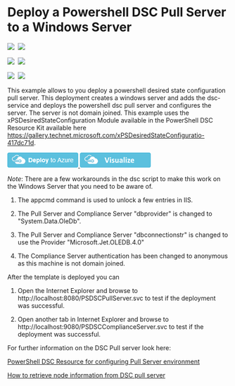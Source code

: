 # Deploy a Powershell DSC Pull Server to a Windows Server

<IMG SRC="https://azurequickstartsservice.blob.core.windows.net/badges/dsc-pullserver-to-win-server/PublicLastTestDate.svg" />&nbsp;
<IMG SRC="https://azurequickstartsservice.blob.core.windows.net/badges/dsc-pullserver-to-win-server/PublicDeployment.svg" />&nbsp;

<IMG SRC="https://azurequickstartsservice.blob.core.windows.net/badges/dsc-pullserver-to-win-server/FairfaxLastTestDate.svg" />&nbsp;
<IMG SRC="https://azurequickstartsservice.blob.core.windows.net/badges/dsc-pullserver-to-win-server/FairfaxDeployment.svg" />&nbsp;

<IMG SRC="https://azurequickstartsservice.blob.core.windows.net/badges/dsc-pullserver-to-win-server/BestPracticeResult.svg" />&nbsp;
<IMG SRC="https://azurequickstartsservice.blob.core.windows.net/badges/dsc-pullserver-to-win-server/CredScanResult.svg" />&nbsp;

This example allows to you deploy a powershell desired state configuration pull server. This deployment creates a windows server and adds the dsc-service and deploys the powershell dsc pull server and configures the server. The server is not domain joined.
This example uses the xPSDesiredStateConfiguration Module available in the PowerShell DSC Resource Kit available here https://gallery.technet.microsoft.com/xPSDesiredStateConfiguratio-417dc71d.

<a href="https://portal.azure.com/#create/Microsoft.Template/uri/https%3A%2F%2Fraw.githubusercontent.com%2FAzure%2Fazure-quickstart-templates%2Fmaster%2Fdsc-pullserver-to-win-server%2Fazuredeploy.json" target="_blank">
    <img src="https://raw.githubusercontent.com/Azure/azure-quickstart-templates/master/1-CONTRIBUTION-GUIDE/images/deploytoazure.png"/>
</a>
<a href="http://armviz.io/#/?load=https%3A%2F%2Fraw.githubusercontent.com%2FAzure%2Fazure-quickstart-templates%2Fmaster%2Fdsc-pullserver-to-win-server%2Fazuredeploy.json" target="_blank">
    <img src="https://raw.githubusercontent.com/Azure/azure-quickstart-templates/master/1-CONTRIBUTION-GUIDE/images/visualizebutton.png"/>
</a>

*Note*: There are a few workarounds in the dsc script to make this work on the Windows Server that you need to be aware of.

1. The appcmd command is used to unlock a few entries in IIS.

2. The Pull Server and Compliance Server "dbprovider" is changed to "System.Data.OleDb".

3. The Pull Server and Compliance Server "dbconnectionstr" is changed to use the Provider "Microsoft.Jet.OLEDB.4.0" 

4. The Compliance Server authentication has been changed to anonymous as this machine is not domain joined.

After the template is deployed you can 

1. Open the Internet Explorer and browse to http://localhost:8080/PSDSCPullServer.svc to test if the deployment was successful.

2. Open another tab in Internet Explorer and browse to http://localhost:9080/PSDSCComplianceServer.svc to test if the deployment was successful.

For further information on the DSC Pull server look here:

[PowerShell DSC Resource for configuring Pull Server environment](http://blogs.msdn.com/b/powershell/archive/2013/11/21/powershell-dsc-resource-for-configuring-pull-server-environment.aspx)

[How to retrieve node information from DSC pull server](http://blogs.msdn.com/b/powershell/archive/2014/05/29/how-to-retrieve-node-information-from-pull-server.aspx)

